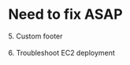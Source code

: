 <h1> <b> Need to fix ASAP </b> </h1>
5. Custom footer <br></br>
6. Troubleshoot EC2 deployment <br> </br>


